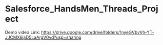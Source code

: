 # Salesforce_HandsMen_Threads_Project

Demo video Link: https://drive.google.com/drive/folders/1nyeGVbvVh-YT-JJCMX6jaD5LaArgV0vd?usp=sharing
